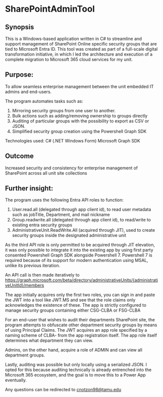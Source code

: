 # SharePointAdminTool

## Synopsis
This is a Windows-based application written in C# to streamline and support management of SharePoint Online specific security groups that are tied to Microsoft Entra ID. 
This tool was created as part of a full-scale digital transformation initiative, in which I led the architecture and execution of a complete migration to Microsoft 365 cloud services for my unit.

## Purpose:
To allow seamless enterprise management between the unit embedded IT admins and end-users.

The program automates tasks such as:
1. Mirroring security groups from one user to another.
2. Bulk actions such as adding/removing ownership to groups directly
3. Auditing of particular groups with the possibility to export as CSV or JSON.
4. Simplified security group creation using the Powershell Graph SDK

Technologies used:
C# (.NET Windows Form)
Microsoft Graph SDK

## Outcome
Increased security and consistency for enterprise management of SharePoint across all unit site collections

## Further insight:
The program uses the following Entra API roles to function:
1. User.read.all (delegated through app client id), to read user metadata such as jobTitle, Department, and mail nickname
2. Group.readwrite.all (delegated through app client id), to read/write to existing entra security groups
3. AdministrativeUnit.ReadWrite.All (acquired through JIT), used to create security groups inside the designated administrative unit

As the third API role is only permitted to be acquired through JIT elevation, it was only possible to integrate it into the existing app by using first party consented Powershell Graph SDK alongside Powershell 7.
Powershell 7 is required because of its support for modern authentication using MSAL, unlike its previous iteration.

An API call is then made iteratively to https://graph.microsoft.com/beta/directory/administrativeUnits/{administrativeUnitId}/members

The app initially acquires only the first two roles, you can sign in and paste the JWT into a tool like JWT.MS and see that the role claims only acknowledges the existence of these.
The app is strictly configured to manage security groups containing either CSG-CLBA or FSG-CLBA 

For an end-user that wishes to audit their departments SharePoint site, the program attempts to obfuscate other department security groups by means of using Principal Claims.
The JWT acquires an app role specified by a naming scheme of CLBA-<DEPT> from the app registration itself. The app role itself determines what department they can view.

Admins, on the other hand, acquire a role of ADMIN and can view all department groups.

Lastly, auditing was possible but only locally using a serialized JSON.
I opted for this because auditing technically is already entrenched into the Microsoft 365 ecosystem, and the goal is to move this to a Power App eventually. 

Any questions can be redirected to cnotzon98@tamu.edu




